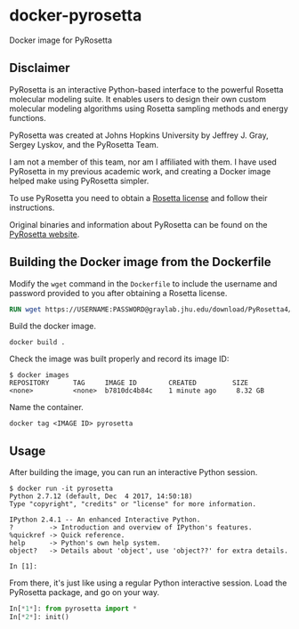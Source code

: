 # docker-pyrosetta

Docker image for PyRosetta

## Disclaimer

PyRosetta is an interactive Python-based interface to the powerful Rosetta molecular modeling suite.
It enables users to design their own custom molecular modeling algorithms using Rosetta sampling methods and energy functions.

PyRosetta was created at Johns Hopkins University by Jeffrey J. Gray, Sergey Lyskov, and the PyRosetta Team.

I am not a member of this team, nor am I affiliated with them.
I have used PyRosetta in my previous academic work, and creating a Docker image
helped make using PyRosetta simpler.

To use PyRosetta you need to obtain a [Rosetta license](http://c4c.uwc4c.com/express_license_technologies/pyrosetta)
and follow their instructions.

Original binaries and information about PyRosetta can be found on the [PyRosetta website](http://www.pyrosetta.org/).

## Building the Docker image from the Dockerfile

Modify the `wget` command in the `Dockerfile` to include the username and password provided to you after obtaining a Rosetta license.

```Dockerfile
RUN wget https://USERNAME:PASSWORD@graylab.jhu.edu/download/PyRosetta4/archive/release/PyRosetta4.Release.python27.ubuntu/PyRosetta4.Release.python27.ubuntu.release-184.tar.bz2
```

Build the docker image.

```shell
docker build .
```

Check the image was built properly and record its image ID:

```shell
$ docker images
REPOSITORY      TAG     IMAGE ID        CREATED         SIZE
<none>          <none>  b7810dc4b84c    1 minute ago     8.32 GB
```

Name the container.

```shell
docker tag <IMAGE ID> pyrosetta
```

## Usage

After building the image, you can run an interactive Python session.

```shell
$ docker run -it pyrosetta
Python 2.7.12 (default, Dec  4 2017, 14:50:18)
Type "copyright", "credits" or "license" for more information.

IPython 2.4.1 -- An enhanced Interactive Python.
?         -> Introduction and overview of IPython's features.
%quickref -> Quick reference.
help      -> Python's own help system.
object?   -> Details about 'object', use 'object??' for extra details.

In [1]:
```

From there, it's just like using a regular Python interactive session.
Load the PyRosetta package, and go on your way.

```python
In[*1*]: from pyrosetta import *
In[*2*]: init()
```
